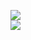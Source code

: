 [![](https://img.shields.io/badge/Made%20With-Github%20Spray-lightgrey.svg?style=for-the-badge&logo=github)](https://github.com/Annihil/github-spray#6818)  
[![](https://i.imgur.com/2DrTn0Z.gif)](https://github.com/Annihil/github-spray)